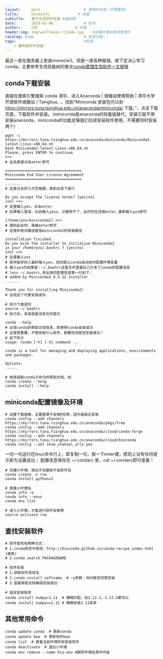 ```yaml
---
layout:     post   				    # 使用的布局（不需要改）
title:      Conda入门				# 标题 
subtitle:   便于生信软件安装 #副标题
date:       2020-01-06 				# 时间
author:     CHY					# 作者
header-img: img/wallhaven-r2jedw.jpg 	#这篇文章标题背景图片
catalog: true 						# 是否归档
tags:								#标签
    - 服务器软件安装
---
```


最近一直在服务器上安装monocle3，但是一直各种报错，故下定决心学习conda。主要参考生信技能树的推文[conda管理生信软件一文就够](https://mp.weixin.qq.com/s/vhSpEoIkYP5Hky0lnyGVvQ)
## conda下载安装
直接在搜索引擎搜索 conda 清华，进入Anaconda | 镜像站使用帮助 | 清华大学开源软件镜像站 | Tsinghua…，找到“Miniconda 安装包可以到 https://mirrors.tuna.tsinghua.edu.cn/anaconda/miniconda/ 下载。”，点击下载页面，下载软件并安装。（miniconda是anaconda的轻量级替代，安装它就不用安装anaconda，miniconda的功能足够我们后续安装软件使用，不需要同时安装两个）
```
wget -c https://mirrors.tuna.tsinghua.edu.cn/anaconda/miniconda/Miniconda2-latest-Linux-x86_64.sh
bash Miniconda2-latest-Linux-x86_64.sh
Please, press ENTER to continue
>>> 
# 此处直接点击enter即可

===================================
Miniconda End User License Agreement
===================================
.......
# 这里点击好几次空格键，直到出现下面行

Do you accept the license terms? [yes|no]
[no] >>> 
# 这里输入yes，点击enter
# 如果输入错误，比如输入yess，又删除不了，此时你应该按enter,重新输入yes即可

[/home/you/miniconda2] >>> 
# 遇到此处时，直接enter即可
# 这里的绝对路径是指miniconda2的安装路径

installation finished.
Do you wish the installer to initialize Miniconda2
in your /home/you/.bashrc ? [yes|no]
[no] >>> 
# 这里输入yes
# 刚开始学的人最好输入yes，目的是让conda自动给你配置环境变量
# 输入yes的结果是：~/.bashrc这里文件里最后几行多了conda的配置信息
# less ~/.bashrc,多出来的配置信息第一行如下：
# added by Miniconda2 4.5.12 installer
.......

Thank you for installing Miniconda2!
# 出现这个代表安装成功

# 执行下面语句
source ~/.bashrc
# 执行后，本身就是没有任何提示

conda --help
# 出现conda的帮助文档信息，即表明conda安装成功
# 这里很重要，不管安装什么软件，都要检测是否安装成功！
# 如下所示
usage: conda [-h] [-V] command ...

conda is a tool for managing and deploying applications, environments and packages.

Options:
......

# 继续调取conda子命令的帮助文档，如
conda create --help
conda install --help
```

## miniconda配置镜像及环境
```
# 设置下载镜像，主要是便于安装R包等，因为是就近安装
conda config --add channels https://mirrors.tuna.tsinghua.edu.cn/anaconda/pkgs/free
conda config --add channels https://mirrors.tuna.tsinghua.edu.cn/anaconda/cloud/conda-forge
conda config --add channels https://mirrors.tuna.tsinghua.edu.cn/anaconda/cloud/bioconda
conda config --set show_channel_urls yes
```
一句一句运行在linux命令行上，即复制一句，按一下enter键，原则上没有任何提示即为设置成功； 配置信息保存在 ~/.condarc 里，cat ~/.condarc即可查看！
```
# 创建小环境，相当于创建柜子装软件包
conda create -n rna
conda install python=2

# 查看小环境名
conda info -e
conda info --envs
conda env list

# 进入小环境，才能进行软件安装等
source activate rna
```

## 查找安装软件
```
# 软件查找有两种方式：
# 1.conda网页中查找：http://bioconda.github.io/conda-recipe_index.html (推荐)
# 2.conda search PACKAGENAME

# 软件安装
# 1.获取软件具体名
# 2.conda install softname  # -y参数：询问是否同意安装
# 3.查看帮助文档确保安装成功

# 指定安装版本
conda install numpy=1.11  # 模糊匹配，如1.11.1，1.11.2都可以
conda install numpy==1.11 # 精确安装1.11版本
```

## 其他常用命令
```
conda update conda  # 更新conda
conda update bwa  # 更新软件bwa
conda list  # 查看当前环境所有安装软件
conda deactivate  # 退出小环境
conda env remove --name bio-env #删除环境及其中内容
```



